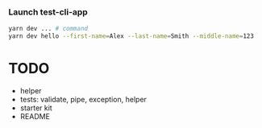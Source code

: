 ### Launch test-cli-app

```bash
yarn dev ... # command
yarn dev hello --first-name=Alex --last-name=Smith --middle-name=123
```

# TODO

- helper
- tests: validate, pipe, exception, helper
- starter kit
- README
